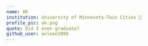 ```yaml
---
name: AK
institution: University of Minnesota-Twin Cities 🚩 
profile_pic: ak.png
quote: Did I even graduate? 
github_user: avleen2898
---
```

